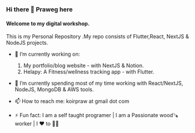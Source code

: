 ### Hi there 👋 Praweg here

#### Welcome to my digital workshop.
This is my Personal Repository .My repo consists of Flutter,React, NextJS & NodeJS projects.

- 🔭 I’m currently working on: 
   1) My portfolio/blog website - with NextJS & Notion.
   2) Helapy: A Fitness/wellness tracking app - with Flutter.
   
- 🌱 I’m currently spending most of my time working with React/NextJS, NodeJS, MongoDB & AWS tools.

- 📫 How to reach me: koirpraw at gmail dot com

- ⚡ Fun fact: I am a self taught programer | I am a Passionate wood🪚worker | I ❤️ to 🏃🏽

